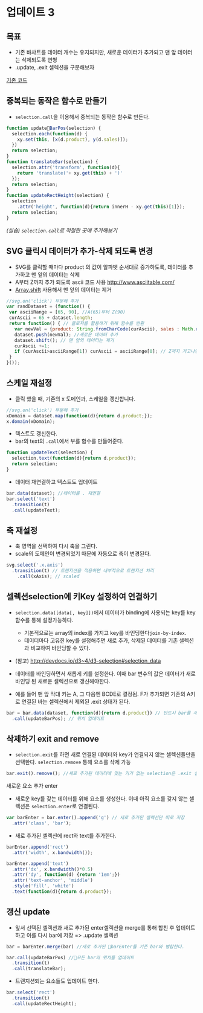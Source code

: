 업데이트 3
===

목표
---
- 기존 바챠트를 데이터 개수는 유지되지만, 새로운 데이터가 추가되고 맨 앞 데이터는 삭제되도록 변형
- .update, .exit 셀렉션을 구분해보자

[기존 코드](../06/lecture/bar-group.html)

중복되는 동작은 함수로 만들기
---
- `selection.call`을 이용해서 중복되는 동작은 함수로 만든다.

```javascript
function updateBarPos(selection) {
  selection.each(function(d) {
    xy.set(this, [x(d.product), y(d.sales)]);
  })
  return selection;
}
function translateBar(selection) {
  selection.attr('transform', function(d){
    return 'translate('+ xy.get(this) + ')'
  });
  return selection;
}
function updateRectHeight(selection) {
  selection
    .attr('height', function(d){return innerH - xy.get(this)[1]});
  return selection;
}
```

*(실습) `selection.call`로 적절한 곳에 추가해보기*


SVG 클릭시 데이터가 추가-삭제 되도록 변경
---

- SVG를 클릭할 때마다 product 의 값이 알파벳 순서대로 증가하도록, 데이터를 추가하고 맨 앞의 데이터는 삭제
- A부터 Z까지 추가 되도록 ascii 코드 사용 http://www.asciitable.com/
- [Array.shift](http://devdocs.io/javascript/global_objects/array/shift) 사용해서 맨 앞의 데이터는 제거 

```javascript
//svg.on('click') 부분에 추가
var randDataset = (function() {
 var asciiRange = [65, 90], //A(65)부터 Z(90)
 curAscii = 65 + dataset.length;
 return function() { // 클로져를 활용하기 위해 함수를 반환
   var newVal = {product: String.fromCharCode(curAscii), sales : Math.round(rand())};
   dataset.push(newVal); //새로운 데이터 추가
   dataset.shift(); // 맨 앞의 데이터는 제거
   curAscii +=1;
   if (curAscii>asciiRange[1]) curAscii = asciiRange[0]; // Z까지 가고나면 다시 돌아오기 
 }
}());
```

스케일 재설정
---
- 클릭 했을 때, 기존의 x 도메인과, 스케일을 갱신합니다.

```javascript
//svg.on('click') 부분에 추가
xDomain = dataset.map(function(d){return d.product;});
x.domain(xDomain);
```

- 텍스트도 갱신한다.
 - bar의 text의 `.call`에서 부를 함수를 만들어준다.
```javascript
function updateText(selection) {
  selection.text(function(d){return d.product});
  return selection;
}
```

- 데이터 재연결하고 텍스트도 업데이트
```javascript
bar.data(dataset); //데이터를 . 재연결
bar.select('text')
  .transition(t)
  .call(updateText);
```

축 재설정
---
- 축 영역을 선택하여 다시 축을 그린다.
- scale의 도메인이 변경되었기 때문에 자동으로 축이 변경된다.
```javascript
svg.select('.x.axis')
  .transition(t) // 트랜지션을 적용하면 내부적으로 트랜지션 처리
    .call(xAxis); // scaled
```

셀렉션selection에 키Key 설정하여 연결하기
---
- `selection.data([data[, key]])`에서 데이터가 binding에 사용되는 key를 key 함수를 통해 설정가능하다. 
  - 기본적으로는 array의 index를 가지고 key를 바인딩한다`join-by-index`.  
  - 데이터마다 고유한 key를 설정해주면 새로 추가, 삭제된 데이터를 기존 셀렉션과 비교하여 바인딩할 수 있다.

- (참고) http://devdocs.io/d3~4/d3-selection#selection_data

- 데이터를 바인딩하면서 새롭게 키를 설정한다. 이때 bar 변수의 값은 데이터가 새로 바인딩 된 새로운 셀렉션으로 갱신해야한다.
 -  예를 들어 맨 앞 막대 키는 A, 그 다음엔 BCDE로 결정됨. F가 추가되면 기존의 A키로 연결된 바는 셀렉션에서 제외된 .exit 상태가 된다.
```javascript
bar = bar.data(dataset, function(d){return d.product}) // 반드시 bar를 새로 반환받아야함 => 새로 추가-삭제된 데이터를 반영한 셀렉션으로
  .call(updateBarPos); // 위치 업데이트
```


삭제하기 exit and remove
---
- `selection.exit`를 하면 새로 연결된 데이터와 key가 연결되지 않는 셀렉션들만을 선택한다. `selection.remove` 통해 요소를 삭제 가능

```javascript
bar.exit().remove(); //새로 추가된 데이터에 맞는 키가 없는 selection은 .exit 셀렉션이 된다. .remove를 하면 해당 요소가 삭제됨.
```


새로운 요소 추가 enter

- 새로운 key를 갖는 데이터를 위해 요소를 생성한다. 이때 아직 요소를 갖지 않는 셀렉션은 `selection.enter`로 연결된다.

```javascript
var barEnter = bar.enter().append('g') // 새로 추가된 셀렉션만 따로 저장
  .attr('class', 'bar');
```

- 새로 추가된 셀렉션에 rect와 text를 추가한다.

```javascript
barEnter.append('rect')
  .attr('width', x.bandwidth());

barEnter.append('text')
  .attr('dx', x.bandwidth()*0.5)
  .attr('dy', function(d) {return '1em';})
  .attr('text-anchor', 'middle')
  .style('fill', 'white')
  .text(function(d){return d.product});
```

갱신 update
---
- 앞서 선택된 셀렉션과 새로 추가된 enter셀렉션을 merge를 통해 합친 후 업데이트 하고 이를 다시 bar에 저장 => .update 셀렉션

```javascript
bar = barEnter.merge(bar) //새로 추가된 barEnter를 기존 bar와 병합한다.

bar.call(updateBarPos) //모든 bar의 위치를 업데이트
  .transition(t)
  .call(translateBar);
```

- 트랜지션되는 요소들도 업데이트 한다.

```javascript
bar.select('rect')
  .transition(t)
  .call(updateRectHeight);
```
